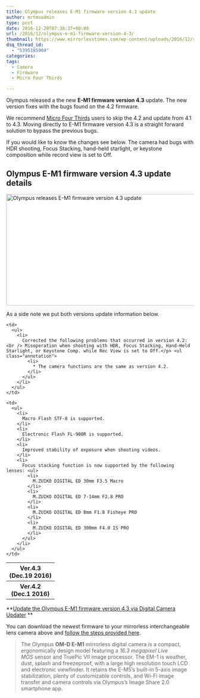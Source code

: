 ```yaml
---
title: Olympus releases E-M1 firmware version 4.3 update
author: mrtmsadmin
type: post
date: 2016-12-20T07:38:37+00:00
url: /2016/12/olympus-e-m1-firmware-version-4-3/
thumbnail: https://www.mirrorlesstimes.com/wp-content/uploads/2016/12/right_M1240_BLK.jpeg
dsq_thread_id:
  - "5395185904"
categories:
tags:
  - Camera
  - Firmware
  - Micro Four Thirds

---
```

Olympus released a the new **E-M1 firmware version 4.3** update. The new version fixes with the bugs found on the 4.2 firmware.

We recommend [Micro Four Thirds][1] users to skip the 4.2 and update from 4.1 to 4.3. Moving directly to E-M1 firmware version 4.3 is a straight forward solution to bypass the previous bugs.

If you would like to know the changes see below. The camera had bugs with HDR shooting, Focus Stacking, hand-held starlight, or keystone composition while record view is set to Off. <!--more-->

## Olympus E-M1 firmware version 4.3 update details

[<img class="aligncenter wp-image-810 size-full" title="Olympus releases E-M1 firmware version 4.3 update" src="https://i1.wp.com/www.mirrorlesstimes.com/wp-content/uploads/2016/12/olympus-e-m1-firmware-version-4-3.jpg?resize=600%2C300&#038;ssl=1" alt="Olympus releases E-M1 firmware version 4.3 update" width="600" height="300" srcset="https://i1.wp.com/www.mirrorlesstimes.com/wp-content/uploads/2016/12/olympus-e-m1-firmware-version-4-3.jpg?w=1200&ssl=1 1200w, https://i1.wp.com/www.mirrorlesstimes.com/wp-content/uploads/2016/12/olympus-e-m1-firmware-version-4-3.jpg?resize=300%2C150&ssl=1 300w, https://i1.wp.com/www.mirrorlesstimes.com/wp-content/uploads/2016/12/olympus-e-m1-firmware-version-4-3.jpg?resize=768%2C384&ssl=1 768w, https://i1.wp.com/www.mirrorlesstimes.com/wp-content/uploads/2016/12/olympus-e-m1-firmware-version-4-3.jpg?resize=1024%2C512&ssl=1 1024w" sizes="(max-width: 600px) 100vw, 600px" data-recalc-dims="1" />][2]

As a side note we put both versions update information below.

<table  class="info table table-hover" >
  <tr>
    <th>
      Ver.4.3<br /> (Dec.19 2016)
    </th>
    
    <td>
      <ul>
        <li>
          Corrected the following problems that occurred in version 4.2:<br /> Misoperation when shooting with HDR, Focus Stacking, Hand-Held Starlight, or Keystone Comp. while Rec View is set to Off.</p> <ul class="annotation">
            <li>
              * The camera functions are the same as version 4.2.
            </li>
          </ul>
        </li>
      </ul>
    </td>
  </tr>
  
  <tr>
    <th>
      Ver.4.2<br /> (Dec.1 2016)
    </th>
    
    <td>
      <ul>
        <li>
          Macro Flash STF-8 is supported.
        </li>
        <li>
          Electronic Flash FL-900R is supported.
        </li>
        <li>
          Improved stability of exposure when shooting videos.
        </li>
        <li>
          Focus stacking function is now supported by the following lenses: <ul>
            <li>
              M.ZUIKO DIGITAL ED 30mm F3.5 Macro
            </li>
            <li>
              M.ZUIKO DIGITAL ED 7-14mm F2.8 PRO
            </li>
            <li>
              M.ZUIKO DIGITAL ED 8mm F1.8 Fisheye PRO
            </li>
            <li>
              M.ZUIKO DIGITAL ED 300mm F4.0 IS PRO
            </li>
          </ul>
        </li>
      </ul>
    </td>
  </tr>
</table>

**<a title="Joint Update Service" href="http://www.olympus.co.jp/en/support/imsg/digicamera/download/software/firm/e1/" target="_blank">Update the Olympus E-M1 firmware version 4.3 via Digital Camera Updater</a> **

You can download the newest firmware to your mirrorless interchangeable lens camera above and <a title="Firmware Update Instructions" href="http://www.olympus.co.jp/en/support/imsg/digicamera/download/software/camera/cameraupdate.cfm" target="_blank">follow the steps provided here</a>.

> The Olympus **OM-D E-M1** mirrorless digital camera is a compact, ergonomically design model featuring a _16.3 megapixel Live MOS_ sensor and TruePic VII image processor. The EM-1 is weather, dust, splash and freezeproof, with a large high resolution touch LCD and electronic viewfinder. It retains the E-M5&#8217;s built-in 5-axis image stabilization, plenty of customizable controls, and Wi-Fi image transfer and camera controls via Olympus&#8217;s Image Share 2.0 smartphone app.

 [1]: https://www.mirrorlesstimes.com/tags/micro-four-thirds/
 [2]: https://i1.wp.com/www.mirrorlesstimes.com/wp-content/uploads/2016/12/olympus-e-m1-firmware-version-4-3.jpg?ssl=1